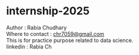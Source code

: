 # internship-2025
Author : Rabia Chudhary <br>
Where to contact : chr7059@gmail.com <br>
This is for practice purpose related to data science. <br>
linkedin : Rabia Ch







